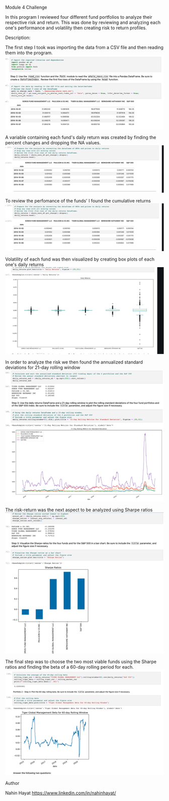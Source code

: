 Module 4 Challenge

In this program I reviewed four different fund portfolios to analyze their respective risk and return. This was done by reviewing and analyzing each one's performance and volatility then creating risk to return profiles.

Description:

The first step I took was importing the data from a CSV file and then reading them into the program.
![screnshot1](https://github.com/nahinhayat/Module4Challenge/blob/main/screenshots/Screen%20Shot%202023-03-14%20at%209.36.06%20PM.png)

A variable containing each fund's daily return was created by finding the percent changes and dropping the NA values. 
![screenshot2](https://github.com/nahinhayat/Module4Challenge/blob/main/screenshots/Screen%20Shot%202023-03-14%20at%209.39.56%20PM.png)

To review the perfomance of the funds' I found the cumulative returns
![screenshot3](https://github.com/nahinhayat/Module4Challenge/blob/main/screenshots/Screen%20Shot%202023-03-14%20at%209.39.56%20PM.png)

Volatility of each fund was then visualized by creating box plots of each one's daily returns
![screenshot4](https://github.com/nahinhayat/Module4Challenge/blob/main/screenshots/Screen%20Shot%202023-03-14%20at%209.45.21%20PM.png)

In order to analyze the risk we then found the annualized standard deviations for 21-day rolling window
![screenshot5](https://github.com/nahinhayat/Module4Challenge/blob/main/screenshots/Screen%20Shot%202023-03-14%20at%209.47.25%20PM.png)

The risk-return was the next aspect to be analyzed using Sharpe ratios
![screenshot6](https://github.com/nahinhayat/Module4Challenge/blob/main/screenshots/Screen%20Shot%202023-03-14%20at%209.48.53%20PM.png)

The final step was to choose the two most viable funds using the Sharpe ratios and finding the beta of a 60-day rolling period for each.
![screenshot7](https://github.com/nahinhayat/Module4Challenge/blob/main/screenshots/Screen%20Shot%202023-03-14%20at%209.50.42%20PM.png)

Author

Nahin Hayat https://www.linkedin.com/in/nahinhayat/

